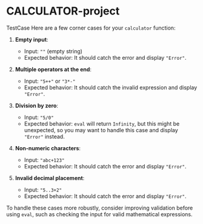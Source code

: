 # CALCULATOR-project
TestCase
Here are a few corner cases for your `calculator` function:

1. **Empty input**:
   - Input: `""` (empty string)
   - Expected behavior: It should catch the error and display `"Error"`.

2. **Multiple operators at the end**:
   - Input: `"5++"` or `"3*-"` 
   - Expected behavior: It should catch the invalid expression and display `"Error"`.

3. **Division by zero**:
   - Input: `"5/0"`
   - Expected behavior: `eval` will return `Infinity`, but this might be unexpected, so you may want to handle this case and display `"Error"` instead.

4. **Non-numeric characters**:
   - Input: `"abc+123"`
   - Expected behavior: It should catch the error and display `"Error"`.

5. **Invalid decimal placement**:
   - Input: `"5..3+2"`
   - Expected behavior: It should catch the error and display `"Error"`.

To handle these cases more robustly, consider improving validation before using `eval`, such as checking the input for valid mathematical expressions.